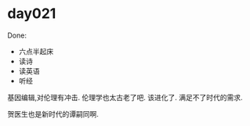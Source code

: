 # day021

Done:
- 六点半起床
- 读诗
- 读英语
- 听经

基因编辑,对伦理有冲击. 
伦理学也太古老了吧. 该进化了. 满足不了时代的需求. 

贺医生也是新时代的谭嗣同啊.
